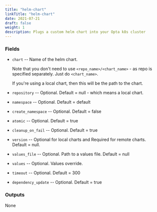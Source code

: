 ```yaml
---
title: "helm-chart"
linkTitle: "helm-chart"
date: 2021-07-21
draft: false
weight: 1
description: Plugs a custom helm chart into your Opta k8s cluster
---
```


### Fields

- `chart` -- Name of the helm chart.

  Note that you don't need to use `<repo_name>/<chart_name>` - as repo is specified separately. Just do `<chart_name>`.

  If you're using a local chart, then this will be the path to the chart.

- `repository` -- Optional. Default = null - which means a local chart.
- `namespace` -- Optional. Default = default
- `create_namespace` -- Optional. Default = false
- `atomic` -- Optional. Default = true
- `cleanup_on_fail` -- Optional. Default = true
- `version` -- Optional for local charts and Required for remote
  charts. Default = null.
- `values_file` -- Optional. Path to a values file. Default = null
- `values` -- Optional. Values override.
- `timeout` -- Optional. Default = 300
- `dependency_update` -- Optional. Default = true

### Outputs

None
